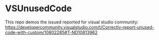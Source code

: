 # VSUnusedCode

This repo demos the issued reported for visual studio community:
https://developercommunity.visualstudio.com/t/Correctly-report-unused-code-with-custom/10802285#T-ND10813962
